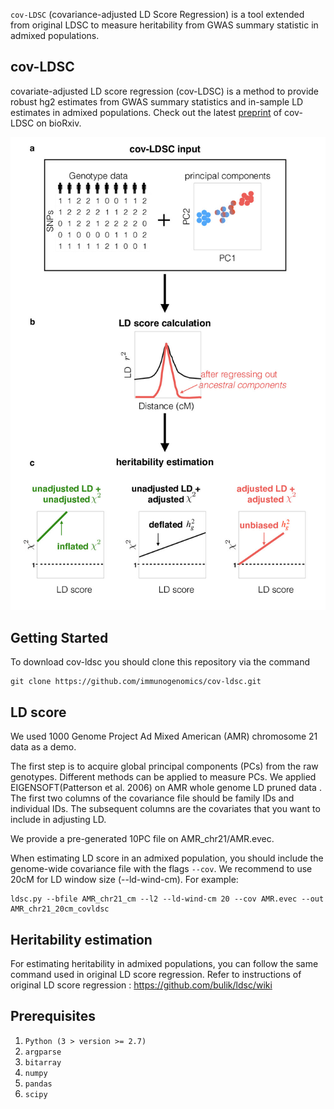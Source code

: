 `cov-LDSC` (covariance-adjusted LD Score Regression) is a tool extended from original LDSC to measure heritability from GWAS summary statistic in admixed populations.

## cov-LDSC
covariate-adjusted LD score regression (cov-LDSC) is a method to provide robust hg2 estimates from GWAS summary statistics and in-sample LD estimates in admixed populations. Check out the latest [preprint](https://www.biorxiv.org/content/early/2018/12/22/503144) of cov-LDSC on bioRxiv.

![ ](manuscript/figures/Figure1-covLDSC_overview.jpg)


## Getting Started
To download cov-ldsc you should clone this repository via the command
```
git clone https://github.com/immunogenomics/cov-ldsc.git
```
## LD score
We used 1000 Genome Project Ad Mixed American (AMR) chromosome 21 data as a demo. 

The first step is to acquire global principal components (PCs) from the raw genotypes. Different methods can be applied to measure PCs. We applied EIGENSOFT(Patterson et al. 2006) on AMR whole genome LD pruned data .
The first two columns of the covariance file should be family IDs and individual IDs. The subsequent columns are the covariates that you want to include in adjusting LD.

We provide a pre-generated 10PC file on AMR_chr21/AMR.evec. 

When estimating LD score in an admixed population, you should include the genome-wide covariance file with the flags `--cov`. We recommend to use 20cM for LD window size (--ld-wind-cm). For example:
```
ldsc.py --bfile AMR_chr21_cm --l2 --ld-wind-cm 20 --cov AMR.evec --out AMR_chr21_20cm_covldsc
```


## Heritability estimation
For estimating heritability in admixed populations, you can follow the same command used in original LD score regression. Refer to instructions of original LD score regression : https://github.com/bulik/ldsc/wiki

## Prerequisites
1. `Python (3 > version >= 2.7)`
2. `argparse`
3. `bitarray`
4. `numpy`
5. `pandas`
6. `scipy`
